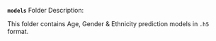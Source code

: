 **`models`** Folder Description:

This folder contains Age, Gender & Ethnicity prediction models in `.h5` format.
